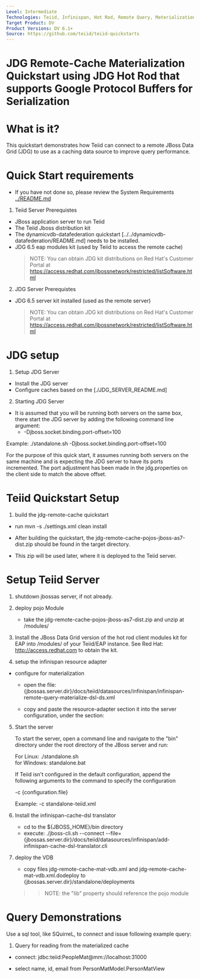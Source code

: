 ```yaml
---
Level: Intermediate
Technologies: Teiid, Infinispan, Hot Rod, Remote Query, Materialization
Target Product: DV
Product Versions: DV 6.1+
Source: https://github.com/teiid/teiid-quickstarts
---
```


JDG Remote-Cache Materialization Quickstart using JDG Hot Rod that supports Google Protocol Buffers for Serialization
================================

# What is it?

This quickstart demonstrates how Teiid can connect to a remote JBoss Data Grid (JDG) to use as a caching data source to improve query performance. 


# Quick Start requirements

-  If you have not done so, please review the System Requirements [../README.md](../README.md) 


1.  Teiid Server Prerequistes

* JBoss application server to run Teiid
* The Teiid Jboss distribution kit
* The dynamicvdb-datafederation quickstart [../../dynamicvdb-datafederation/README.md] needs to be installed.
* JDG 6.5 eap modules kit (used by Teiid to access the remote cache)
	> NOTE: You can obtain JDG kit distributions on Red Hat's Customer Portal at https://access.redhat.com/jbossnetwork/restricted/listSoftware.html

2.  JDG Server Prerequistes

* JDG 6.5 server kit installed (used as the remote server)
	> NOTE: You can obtain JDG kit distributions on Red Hat's Customer Portal at https://access.redhat.com/jbossnetwork/restricted/listSoftware.html


# JDG setup

1.  Setup JDG Server
	
-  Install the JDG server
-  Configure caches based on the [./JDG_SERVER_README.md]


2.  Starting JDG Server

-  It is assumed that you will be running both servers on the same box, there start the JDG server by adding the following command line argument:
	*  -Djboss.socket.binding.port-offset=100

Example:   ./standalone.sh -Djboss.socket.binding.port-offset=100

For the purpose of this quick start, it assumes running both servers on the same machine and is expecting the JDG server to have its ports incremented.  The
port adjustment has been made in the jdg.properties on the client side to match the above offset.


# Teiid Quickstart Setup

1.  build the jdg-remote-cache quickstart

-  run  mvn -s ./settings.xml clean install

-  After building the quickstart, the jdg-remote-cache-pojos-jboss-as7-dist.zip should be found in the target directory.
-  This zip will be used later, where it is deployed to the Teiid server.


# Setup Teiid Server

1. shutdown jbossas server, if not already.

2. deploy pojo Module  
	-	take the jdg-remote-cache-pojos-jboss-as7-dist.zip and unzip at <jbossas-dir>/modules/

3. Install the JBoss Data Grid version of the hot rod client modules kit for EAP into <jbossas-dir>/modules/ of your Teiid/EAP instance.
   See Red Hat:   http://access.redhat.com  to obtain the kit.


4. setup the infinispan resource adapter 
           
*  configure for materialization
	-	open the file: {jbossas.server.dir}/docs/teiid/datasources/infinispan/infinispan-remote-query-materialize-dsl-ds.xml
	-	copy and paste the resource-adapter section it into the server configuration, under the section:

        <subsystem xmlns="urn:jboss:domain:resource-adapters:1.1">
            <resource-adapters>


5. Start the server

	To start the server, open a command line and navigate to the "bin" directory under the root directory of the JBoss server and run:
	
	For Linux:   ./standalone.sh	
	for Windows: standalone.bat

	If Teiid isn't configured in the default configuration, append the following arguments to the command to specify the configuration
		
	-c {configuration.file}  
	
	Example: -c standalone-teiid.xml 


6. Install the infinispan-cache-dsl translator

	-	cd to the ${JBOSS_HOME}/bin directory
	-	execute:  ./jboss-cli.sh --connect --file={jbossas.server.dir}/docs/teiid/datasources/infinispan/add-infinispan-cache-dsl-translator.cli 
	
	
7. deploy the VDB

	- copy files jdg-remote-cache-mat-vdb.xml and jdg-remote-cache-mat-vdb.xml.dodeploy to {jbossas.server.dir}/standalone/deployments	

	>>NOTE:   the "lib" property should reference the pojo module 

# Query Demonstrations

Use a sql tool, like SQuirreL, to connect and issue following example query:

1.  Query for reading from the materialized cache

-  connect:  jdbc:teiid:PeopleMat@mm://localhost:31000

*  select name, id, email from PersonMatModel.PersonMatView


       

